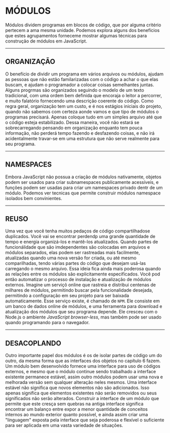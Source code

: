 # MÓDULOS

Módulos dividem programas em blocos de código, que por alguma critério pertecem a ama mesma unidade. Podemos explora alguns dos benefícios que estes agrupamentos forneceme mostrar algumas técnicas para construção de módulos em JavaScript.

---

## ORGANIZAÇÃO

O benefício de dividir um programa em vários arquivos ou módulos, ajudam as pessoas que não estão familarizadas com o código a achar o que elas buscam, e ajudam o programador a colocar coisas semelhantes juntas. Alguns progrmas são organizados seguindo o modelo de um texto tradicional, com uma ordem bem definida que encoraja o leitor a percorrer, e muito falatório fornecendo uma descrição coerente do código. Como regra geral, organização tem um custo, e é nos estágios iniciais do projeto, quando não sabemos com certeza aonde vamos e que tipo de módulos o programas precisará. Apenas coloque tudo em um simples arquivo até que o código esteja estabilizado. Dessa maneira, você não estará se sobrecarregando pensando em organização enquanto tem pouca informação, não perderá tempo fazendo e desfazendo coisas, e não irá acidentalmente travar-se em uma estrutura que não serve realmente para seu programa.

---

## NAMESPACES

Embora JavaScript não possua a criação de módulos nativamente, objetos podem ser usados para criar subnamespaces publicamente acessíveis, e funções podem ser usadas para criar um namespaces privado dentr de um módulo. Podemos ver tecnicas que permite construir módulos namespace isolados bem convinientes.

---

## REUSO

Uma vez que você tenha muitos pedaços de código compartilhadose duplicados. Você vai se encontrar perdendp uma grande quantidade de tempo e energia organizá-los e mantê-los atualizados. Quando partes de funcionálidade que são imdependentes são colocadas em arquivos e módulos separados, elas podem ser rastreadas mais facilmente, atualizadas quando uma nova versão for criada, ou até mesmo comparilhadas, tendo várias partes do código que desejam usá-las carregando o mesmo arquivo. Essa ideia fica ainda mais poderosa quando as relações entre os módulos são explicitamente especificados. Você pod então automatizar o processo de instalação e atualização de módulos externos. Imagine um serviçõ online que rastreia e distribui centenas de milhares de módulos, permitindo buscar pela funcionalidade desejada, permitindo a configuração em seu projeto para ser baixada automaticamente. Esse serviço existe, é chamado de `NPM`. Ele consiste em um banco de dados online de módulos, e uma ferramenta para download e atualização dos módulos que seu programa depende. Ele cresceu com o Node.js o ambiente _JavaScript browser-less_, mas também pode ser usado quando programando para o navegador.

---

## DESACOPLANDO

Outro importante papel dos módulos é os de isolar partes de código um do outro, da mesma forma que as interfaces dos objetos no capítulo 6 fazem. Um módulo bem desenvolvido fornece uma interface para uso de códigos externos, e mesmo que o módulo continue sendo trabalhado a interface existente permanece estável, assim outro módulos podem usar uma nova e melhorada versão sem qualquer alteração neles mesmos. Uma interface estável não significa que novos elementos não são adicionados. Isso apenas significa que elementos existentes não serão removidos ou seus significados não serão alterados. Construir a interface de um módulo que permite que este cresça sem quebras na antiga interface significa
encontrar um balanço entre expor a menor quantidade de conceitos internos ao mundo exterior quanto possível, e
ainda assim criar uma "linguagem" exposta pela interface que seja poderosa e flexível o suficiente para ser
aplicada em uma vasta variedade de situações.
